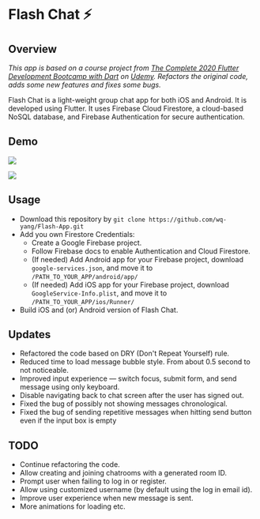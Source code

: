 # Flash Chat ⚡️

## Overview
*This app is based on a course project from [The Complete 2020 Flutter Development Bootcamp with Dart](https://www.udemy.com/course/flutter-bootcamp-with-dart) on [Udemy](https://www.udemy.com). Refactors the original code, adds some new features and fixes some bugs.*

Flash Chat is a light-weight group chat app for both iOS and Android. It is developed using Flutter. It uses Firebase Cloud Firestore, a cloud-based NoSQL database, and Firebase Authentication for secure authentication.

## Demo

<img src="https://sm.ms/image/nPhYRfbNlBkLp53"></img>

<img src="https://sm.ms/image/nPhYRfbNlBkLp53"></img>



## Usage

- Download this repository by `git clone https://github.com/wq-yang/Flash-App.git`
- Add you own Firestore Credentials:
  - Create a Google Firebase project.
  - Follow Firebase docs to enable Authentication and Cloud Firestore.
  - (If needed) Add Android app for your Firebase project, download `google-services.json`, and move it to `/PATH_TO_YOUR_APP/android/app/`
  - (If needed) Add iOS app for your Firebase project, download `GoogleService-Info.plist`, and move it to `/PATH_TO_YOUR_APP/ios/Runner/`
- Build iOS and (or) Android version of Flash Chat.



## Updates

- Refactored the code based on DRY (Don't Repeat Yourself) rule.
- Reduced time to load message bubble style. From about 0.5 second to not noticeable.
- Improved input experience — switch focus, submit form, and send message using only keyboard.
- Disable navigating back to chat screen after the user has signed out.
- Fixed the bug of possibly not showing messages chronological.
- Fixed the bug of sending repetitive messages when hitting send button even if the input box is empty

## TODO

- Continue refactoring the code.
- Allow creating and joining chatrooms with a generated room ID.
- Prompt user when failing to log in or register.
- Allow using customized username (by default using the log in email id).
- Improve user experience when new message is sent.
- More animations for loading etc.